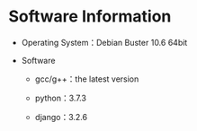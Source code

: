 # Software Information

  + Operating System：Debian Buster 10.6 64bit

  + Software

    - gcc/g++：the latest version

    - python：3.7.3

    - django：3.2.6
